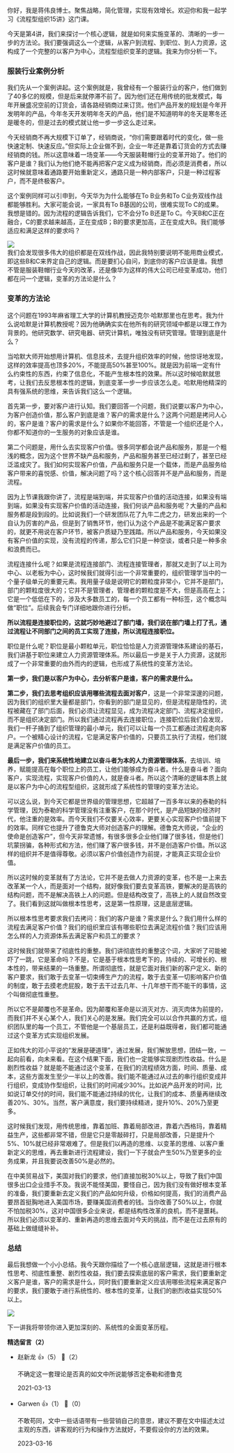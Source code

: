 你好，我是蒋伟良博士。聚焦战略，简化管理，实现有效增长。欢迎你和我一起学习《流程型组织15讲》这门课。

今天是第4讲，我们来探讨一个核心逻辑，就是如何来实施变革的、清晰的一步一步的方法论。我们要强调这么一个逻辑，从客户到流程、到职位、到人力资源，这构成了一个完整的以客户为中心，流程型组织变革的逻辑。我来为你分析一下。

### 服装行业案例分析

我们先从一个案例讲起。这个案例就是，我曾经有一个服装行业的客户，他们做到了40多亿的规模，但是后来就停滞不前了。因为他们还在用传统的批发模式，每年开展盛况空前的订货会，请各路经销商过来订货。他们产品开发的规划是今年开发明年的产品，今年冬天开发明年冬天的产品，他们是不知道明年的冬天是寒冬还是暖冬的，但是过去的模式就让他一步一步这么走过来。

今天经销商不再大规模下订单了，经销商说，“你们需要跟着时代的变化，做一些快速定制、快速反应。”但实际上企业做不到，企业一年还是靠着订货会的方式去赚经销商的钱。所以这意味着一场变革——今天服装鞋帽行业的变革开始了。他们的客户是谁？我们认为他们绝不能再把客户定义成为经销商，而必须是消费者，所以这时候就意味着通路要开始重新定义，通路只是一种内部客户，只是一种过程客户，而不是终极客户。

这个案例同样可以引申到，今天华为为什么能够在To B业务和To C业务双线作战都能够胜利。大家可能会说，一家具有To B基因的公司，很难实现To C的成果。我想是错的。因为流程的逻辑告诉我们，它不会分To B还是To C。今天B和C正在融合，C的要求越来越高，正在变成B；B的要求更加高，正在变成大B。我们能够适应和满足这样的要求吗？

![](https://static001.geekbang.org/resource/image/84/e5/8429eb73e209853085aea23f0f8d44e5.png?wh=2700%2A1275)  
我们会发现很多伟大的组织都是在双线作战，因此我特别要说明不能用商业模式，即这些B和C来界定自己的逻辑。而是要扪心自问，到底你的客户应该是谁。我想不管是服装鞋帽行业今天的改革，还是像华为这样的伟大公司已经变革成功，他们都在问一个逻辑，变革的方法论是什么？

### 变革的方法论

这个问题在1993年麻省理工大学的计算机教授迈克尔·哈默那里也在思考。我为什么说哈默是计算机教授呢？因为他确确实实在他所有的研究领域中都是以理工作为背景的。他研究数学、研究电器、研究计算机，唯独没有研究管理。管理到底是什么？

当哈默大师开始想用计算机、信息技术，去提升组织效率的时候，他惊讶地发现，这样的效率提高也顶多20%，不能提高50%甚至100%。就是因为前端一定有什么约束性的东西，约束了信息化，不能产生根本性的效果。所以这时候哈默就思考，让我们去反思根本性的逻辑，到底变革一步一步应该怎么走。哈默用他精深的具有强系统的思维，来告诉我们这么一个逻辑。

首先第一步，要对客户进行认知。我们要回答一个问题，我们说要以客户为中心，为客户创造价值，那么客户到底是谁？客户的需求是什么？这两个问题是拷问人心的，客户是谁？客户的需求是什么？如果你不能回答，不管是一个组织还是个人，你都不知道你的一生服务的对象应该是谁。

第二个问题是，用什么去实现客户价值。很多同学都会说产品和服务，那是一个粗浅的概念，因为这个世界不缺产品和服务，产品和服务甚至已经过剩了，甚至已经泛滥成灾了。我们如何实现客户价值，产品和服务只是一个载体，而是产品服务给客户带来的喜悦感、价值，解决问题了吗？这个核心回答并不是产品和服务，而是流程。

因为上节课我跟你讲了，流程是端到端，并实现客户价值的活动连接，如果没有端到端，如果没有实现客户价值的活动连接，我们何谈产品和服务呢？大量的产品和服务都是段到段的。比如说我们一个研发团队花了九牛二虎之力，研发出来的一个自认为厉害的产品，但是到了销售环节，他们认为这个产品是不能满足客户要求的，就更不用说在客户环节，被客户质疑乃至践踏。所以产品和服务，今天如果没有客户价值的实现，没有流程的传递，那么它们只是一种空谈，或者只是一种多余和浪费而已。

流程连接什么呢？如果是流程连接部门、流程连接管理者，那就又走到了以上司为中心、以老板为中心，这时候我们就得引出一个非常重要的，组织管理学当中的一个量子级单元的重要元素。我用量子级是说明它的颗粒度非常小，它并不是部门，部门的颗粒度很大的；它并不是管理者，管理者的颗粒度是不大，但是高高在上；它是一个低低在下的，涉及大多数员工的，每一个员工都有一种标签，这个概念叫做“职位”。后续我会专门详细地跟你进行分析。

**所以流程是连接职位的，这就巧妙地避过了部门墙，我们说在部门墙上打了孔，通过流程让不同部门之间的员工实现了连接，所以流程连接职位。**

职位是什么呢？职位是最小颗粒单元，职位恰恰是人力资源管理体系建设的基石，我们讲基于职位来建立人力资源管理体系。所以最后一步是关于人力资源，这就形成了一个非常重要的由外而内的逻辑，也形成了系统性的变革方法论。

**第一步，我们是以客户为中心，去分析客户是谁，客户的需求是什么。**

**第二步，我们去思考组织应该用哪些流程去面对客户**，这是一个非常深邃的问题，因为我们的组织里大量都是部门，你看到的部门是显见的，但是流程是隐性的，流程被藏在了部门后面，我们必须让流程显见，成为流程决定部门、流程决定组织，而不是组织决定部门。所以我们通过流程再去连接职位，连接职位后我们会发现，我们一杆子捅到了组织管理的最小单元，我们可以让每一个员工都通过流程走向客户。一个被精心设计的流程，它是满足客户价值的，只要员工执行了流程，他们就是满足客户价值的员工。

**最后一步，我们来系统性地建立以奋斗者为本的人力资源管理体系**，去培训、培养，赋能提高在每个职位上的员工，让他们能够成为奋斗者。什么是奋斗者？面向客户，实现流程，实现客户价值的人，就是奋斗者。所以这个清晰的逻辑本质上就是以客户为中心的流程型组织，这就形成了系统性的管理的变革方法论。

可以这么说，到今天它都是世界级的管理思想，它超越了一百多年以来的泰勒的科学管理，因为泰勒的科学管理没有注重客户，在那个时代，是产品短缺的经济时代，他注重的是效率。而今天我们不仅要关心效率，更要关心实现客户价值前提下的效率。同样它也提升了德鲁克大师对创造客户的理解。德鲁克大师说，“企业的使命是创造客户”，但今天非常遗憾，有很多很多企业他们赚了很多钱，但是他们坑蒙拐骗，各种形式和方法，他们赚了客户很多钱，并不是创造客户价值。所以这样的组织并不是值得尊敬。必须以客户价值创造作为前提，才能真正实现企业价值。

所以这时候的变革就有了方法论，它并不是去做人力资源的变革，也不是一上来去改革某一个人，而是面对一个结构，就好像我们要去变革高铁，要解决的是高铁的结构问题，而不是解决高铁上人的问题。但是结构改变了，高铁上的人就自然改变了。我们看到这就叫做根本性思考，这是第一性原理，这是底层逻辑。

所以根本性思考要求我们去拷问：我们的客户是谁？需求是什么？我们用什么样的流程去满足客户价值？我们的组织里应该有哪些职位去满足流程价值？我们应该用怎么样的人力资源体系去满足客户和员工的要求？

这时候我们就带来了彻底性的重整。我们讲彻底性的重整这个词，大家听了可能被吓了一跳，它是革命吗？不是，它是基于根本性思考下的，持续的、可增长的、根本性的，带来结果的一场重整。所谓彻底性，就是它面对我们新的客户定义、新的客户要求，我们敢于去变革一切束缚生产力的流程，敢于去变革一切影响客户价值的制度，敢于去摸老虎屁股，敢于去干过去几年、十几年想干而不能干的事情，这个叫做彻底性重整。

所以它不是颠覆也不是革命。因为颠覆和革命是以消灭对方、消灭肉体为前提的，而我们并不关心某个人，我们关心的是发展。我们完全可以以合作共赢的方式，组织团队里的每一个员工，不管他是一个基层员工，还是利益既得者，我们都可能通过这个变革方式实现组织发展。

正如伟大的邓小平说的“发展是硬道理”，通过发展，我们解放思想，团结一致，一起向前看，向未来看。在这个结果下面，我们也一定能够实现剧烈性收益。什么是剧烈性收益？就是能不能通过这个变革，在我们的流程绩效方面，时间、质量、成本，这些方面发生至少一半以上的改善。我们能不能通过从过去的串行组织变成并行组织，变成协作型组织，让我们的时间减少30%。比如说产品开发的时间，比如说订单交付的时间，我们能不能通过持续的优化，让我们的成本、质量再继续改善20%、30%。当然，客户满意度，我们要持续精进，提升10%、20%乃至更多。

这时候我们发现，用传统思维，靠着加班、靠着局部改进，靠着六西格玛，靠着精益生产，这些都非常不错，但是它只是零敲碎打，只是局部改善，只是提升个5%、10%就已经非常艰难了。但是我们以再造的思维、以变革的思维、以客户重新定义的思维，再去重新进行流程建设，我们一下子就会产生50%乃至更多的业务成果，并且我要说改善50%是必然的。

在中美贸易战下，美国对我们的要求，他们直接加税30%以上，导致了我们中国很多出口企业措手不及。我说不能怪美国，要怪自己，因为我们没有做好根本变革的准备，我们要重新去定义我们的产品如何升级，价格如何提高，我们的消费产品要昂首挺胸地进入美国市场，要赚美国消费者的钱。当你改善了50%以上，你就不怕加税30%，这对中国很多企业来说，都是结构性改革的良机，而不是噩耗。所以我们必须以变革的、重新再造的思维去面对今天的挑战，而不是在过去原有的基础上做缝缝补补。

### 总结

最后我想做一个小小总结。我今天跟你描绘了一个核心底层逻辑，这就是进行根本性思考、彻底性重整、剧烈性收益，我们要去探索底层的客户需求，我们要重新定义客户是谁，客户的需求是什么，同时我们要重新定义应该用哪些流程来满足客户的要求，我们要敢于进行系统性的、根本性的变革，让我们的剧烈收益实现50%以上。

![](https://static001.geekbang.org/resource/image/88/35/88da36b4eff7a1f46208423f45cc9635.png?wh=2457%2A2448)

下一讲我将带领你进入更加深刻的、系统性的全面变革历程。
<div><strong>精选留言（2）</strong></div><ul>
<li><span>赵新龙</span> 👍（5） 💬（2）<p>不确定这一套理论是否真的如文中所说能够否定泰勒和德鲁克</p>2021-03-13</li><br/><li><span>Garwen</span> 👍（1） 💬（0）<p>不敢苟同，文中一些话语带有一些营销自己的意思，建议不要在文中描述太过主观的东西，讲客观的行为和操作方法就好，不要假设你的方法的效果。</p>2023-03-16</li><br/>
</ul>